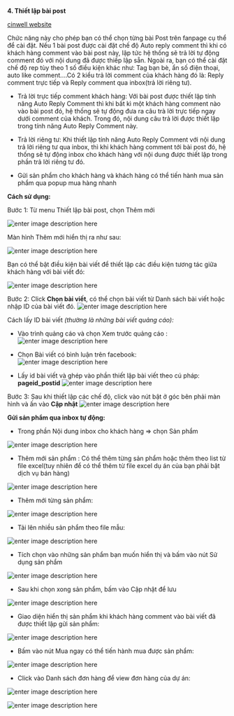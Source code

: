 **4. Thiết lập bài post**

[cinwell website](https://www.youtube.com/embed/2izLao1EcZc ':include :type=iframe width=100% height=400px')

Chức năng này cho phép bạn có thể chọn từng bài Post trên fanpage cụ thể để cài đặt. Nếu 1 bài post được cài đặt chế độ Auto reply comment thì khi có khách hàng comment vào bài post này, lập tức hệ thống sẽ trả lời tự động comment đó với nội dung đã được thiếp lập sẵn. Ngoài ra, bạn có thể cài đặt chế độ rep tùy theo 1 số điều kiện khác như: Tag bạn bè, ẩn số điện thoại, auto like comment....Có 2 kiểu trả lời comment của khách hàng đó là: Reply comment trực tiếp và Reply comment qua inbox(trả lời riêng tư).

- Trả lời trực tiếp comment khách hàng: Với bài post được thiết lập tính năng Auto Reply Comment thì khi bất kì một khách hàng comment nào vào bài post đó, hệ thống sẽ tự động đưa ra câu trà lời trực tiếp ngay dưới comment của khách. Trong đó, nội dung câu trả lời được thiết lập trong tính năng Auto Reply Comment này.

- Trả lời riêng tư: Khi thiết lập tính năng Auto Reply Comment với nội dung trả lời riêng tư qua inbox, thì khi khách hàng comment tới bài post đó, hệ thống sẽ tự động inbox cho khách hàng với nội dung được thiết lập trong phần trả lời riêng tư đó.

- Gửi sản phẩm cho khách hàng và khách hàng có thể tiến hành mua sản phẩm qua popup mua hàng nhanh

**Cách sử dụng:**

Bước 1: Từ menu Thiết lập bài post, chọn Thêm mới

![enter image description here](https://static8.muarecdn.com/original/muare/images/2020/07/02/5652033_35.png)

Màn hình Thêm mới hiển thị ra như sau:

![enter image description here](https://static8.muarecdn.com/original/muare/images/2020/07/02/5652045_36.png)

Bạn có thể bật điều kiện bài viết để thiết lập các điều kiện tương tác giữa khách hàng với bài viết đó:

![enter image description here](https://static8.muarecdn.com/original/muare/images/2020/07/02/5652046_37.png)

Bước 2: Click **Chọn bài viết**, có thể chọn bài viết từ Danh sách bài viết hoặc nhập ID của bài viết đó.
![enter image description here](https://static8.muarecdn.com/original/muare/images/2019/11/19/5383868_49.png)

Cách lấy ID bài viết _(thường là những bài viết quảng cáo):_

- Vào trình quảng cáo và chọn Xem trước quảng cáo :
![enter image description here](https://static8.muarecdn.com/original/muare/images/2019/11/19/5383872_50.png)

- Chọn Bài viết có bình luận trên facebook:
![enter image description here](https://static8.muarecdn.com/original/muare/images/2019/11/19/5383881_51.png)

- Lấy id bài viết và ghép vào phần thiết lập bài viết theo cú pháp: **pageid_postid**
![enter image description here](https://static8.muarecdn.com/original/muare/images/2019/11/19/5383882_52.png)

Bước 3: Sau khi thiết lập các chế độ, click vào nút bật ở góc bên phải màn hình và ấn vào **Cập nhật**
![enter image description here](https://static8.muarecdn.com/original/muare/images/2019/11/19/5383884_53.png)

**Gửi sản phẩm qua inbox tự động:**

- Trong phần Nội dung inbox cho khách hàng => chọn Sản phẩm 

![enter image description here](https://static8.muarecdn.com/original/muare/images/2020/07/02/5652077_38.png)

- Thêm mới sản phẩm : Có thể thêm từng sản phẩm hoặc thêm theo list từ file excel(tuy nhiên để có thể thêm từ file excel dụ án của bạn phải bật dịch vụ bán hàng)

![enter image description here](https://static8.muarecdn.com/original/muare/images/2020/07/02/5652099_39.png)

- Thêm mới từng sản phẩm:

![enter image description here](https://static8.muarecdn.com/original/muare/images/2020/07/02/5652103_40.png)

- Tải lên nhiều sản phẩm theo file mẫu:

![enter image description here](https://static8.muarecdn.com/original/muare/images/2020/07/02/5652109_42.png)

- Tích chọn vào những sản phẩm bạn muốn hiển thị và bấm vào nút Sử dụng sản phẩm

![enter image description here](https://static8.muarecdn.com/original/muare/images/2020/07/02/5652121_43.png)

- Sau khi chọn xong sản phẩm, bấm vào Cập nhật để lưu

![enter image description here](https://static8.muarecdn.com/original/muare/images/2020/07/02/5652125_44.png)

- Giao diện hiển thị sản phẩm khi khách hàng comment vào bài viết đã được thiết lập gửi sản phẩm:

![enter image description here](https://static8.muarecdn.com/original/muare/images/2020/07/02/5652126_45.png)

- Bấm vào nút Mua ngay có thể tiến hành mua được sản phẩm:

![enter image description here](https://static8.muarecdn.com/original/muare/images/2020/07/02/5652128_46.png)

- Click vào Danh sách đơn hàng để view đơn hàng của dự án:

![enter image description here](https://static8.muarecdn.com/original/muare/images/2020/07/02/5652129_47.png)

![enter image description here](https://static8.muarecdn.com/original/muare/images/2020/07/02/5652138_48.png)







